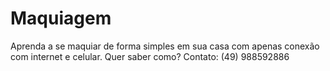 # Maquiagem
Aprenda a se maquiar de forma simples em sua casa com apenas conexão com internet e celular. Quer saber como? Contato: (49) 988592886
